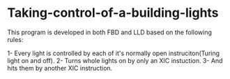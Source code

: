 # Taking-control-of-a-building-lights
This program is developed in both FBD and LLD based on the following rules:

1- Every light is controlled by each of it's normally open instruciton(Turing light on and off).
2- Turns whole lights on by only an XIC instuction.
3- And hits them by another XIC instruction.

